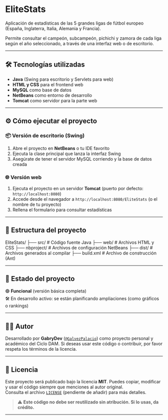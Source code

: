 # EliteStats

Aplicación de estadísticas de las 5 grandes ligas de fútbol europeo (España, Inglaterra, Italia, Alemania y Francia).

Permite consultar el campeón, subcampeón, pichichi y zamora de cada liga según el año seleccionado, a través de una interfaz web o de escritorio.

---

## 🛠️ Tecnologías utilizadas

- **Java** (Swing para escritorio y Servlets para web)
- **HTML y CSS** para el frontend web
- **MySQL** como base de datos
- **NetBeans** como entorno de desarrollo
- **Tomcat** como servidor para la parte web

---

## ⚙️ Cómo ejecutar el proyecto

### 📦 Versión de escritorio (Swing)

1. Abre el proyecto en **NetBeans** o tu IDE favorito
2. Ejecuta la clase principal que lanza la interfaz Swing
3. Asegúrate de tener el servidor MySQL corriendo y la base de datos creada

### 🌐 Versión web

1. Ejecuta el proyecto en un servidor **Tomcat** (puerto por defecto: `http://localhost:8080`)
2. Accede desde el navegador a `http://localhost:8080/EliteStats` (o el nombre de tu proyecto)
3. Rellena el formulario para consultar estadísticas

---

## 📂 Estructura del proyecto

EliteStats/
├── src/ # Código fuente Java
├── web/ # Archivos HTML y CSS
├── nbproject/ # Archivos de configuración NetBeans
├── dist/ # Archivos generados al compilar
├── build.xml # Archivo de construcción (Ant)


---

## 🚧 Estado del proyecto

🟢 **Funcional** (versión básica completa)  
🛠️ En desarrollo activo: se están planificando ampliaciones (como gráficos o rankings)

---

## 👨‍💻 Autor

Desarrollado por **GabryDev** ([`@GalvezPalacio`](https://github.com/GalvezPalacio)) como proyecto personal y académico del Ciclo DAM.
Si deseas usar este código o contribuir, por favor respeta los términos de la licencia.

---

## 📄 Licencia

Este proyecto será publicado bajo la licencia **MIT**. Puedes copiar, modificar y usar el código siempre que menciones al autor original.  
Consulta el archivo [`LICENSE`](LICENSE) (pendiente de añadir) para más detalles.

> ⚠️ **Este código no debe ser reutilizado sin atribución. Si lo usas, da crédito.**

---
